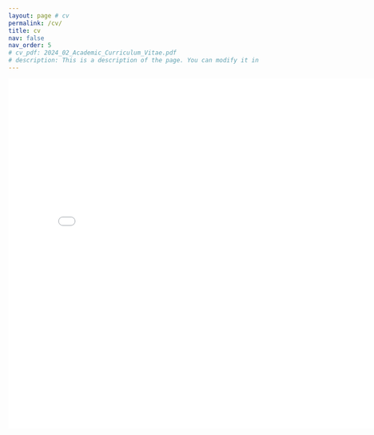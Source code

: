 ```yaml
---
layout: page # cv
permalink: /cv/
title: cv
nav: false
nav_order: 5
# cv_pdf: 2024_02_Academic_Curriculum_Vitae.pdf
# description: This is a description of the page. You can modify it in '_pages/cv.md'. You can also change or remove the top pdf download button.
---
```


<embed src="../assets/pdf/2024_06_Academic_CV.pdf" type="application/pdf" width="800" height="700">
